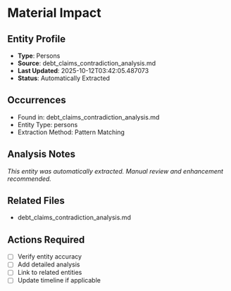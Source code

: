 # Material Impact

## Entity Profile
- **Type**: Persons
- **Source**: debt_claims_contradiction_analysis.md
- **Last Updated**: 2025-10-12T03:42:05.487073
- **Status**: Automatically Extracted

## Occurrences
- Found in: debt_claims_contradiction_analysis.md
- Entity Type: persons
- Extraction Method: Pattern Matching

## Analysis Notes
*This entity was automatically extracted. Manual review and enhancement recommended.*

## Related Files
- debt_claims_contradiction_analysis.md

## Actions Required
- [ ] Verify entity accuracy
- [ ] Add detailed analysis
- [ ] Link to related entities
- [ ] Update timeline if applicable
